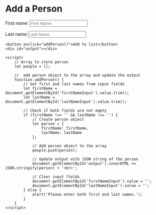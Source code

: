 <!DOCTYPE html>     
<html>
<head>
    <title>Person List</title>
    <!-- (Aaditya Malla) -->
</head>
<body>
    <h1>Add a Person</h1>
   First name: <input type="text" id="firstNameInput" placeholder="First Name"><br>

   Last name <input type="text" id="lastNameInput" placeholder="Last Name"><br>

    <button onclick="addPerson()">Add to list</button>
    <div id="output"></div>

    <script>
        // Array to store person 
        let people = [];

        //  add person object to the array and update the output
        function addPerson() {
            // Get first and last names from input fields
            let firstName = document.getElementById('firstNameInput').value.trim();
            let lastName = document.getElementById('lastNameInput').value.trim();

            // Check if both fields are not empty
            if (firstName !== '' && lastName !== '') {
                // Create person object
                let person = {
                    firstName: firstName,
                    lastName: lastName
                };

                // Add person object to the array
                people.push(person);

                // Update output with JSON string of the person 
                document.getElementById('output').innerHTML += JSON.stringify(person) + '<br>';

                // Clear input fields
                document.getElementById('firstNameInput').value = '';
                document.getElementById('lastNameInput').value = '';
            } else {
                alert('Please enter both first and last names.');
            }
        }
    </script>
</body>
</html>
